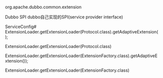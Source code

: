 org.apache.dubbo.common.extension 


Dubbo SPI
dubbo自己实现的SPI(service provider interface)



ServiceConfig# ExtensionLoader.getExtensionLoader(Protocol.class).getAdaptiveExtension();

ExtensionLoader.getExtensionLoader(Protocol.class)

ExtensionLoader.getExtensionLoader(ExtensionFactory.class).getAdaptiveExtension());

ExtensionLoader.getExtensionLoader(ExtensionFactory.class)